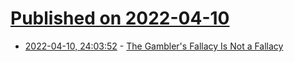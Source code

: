 # [Published on 2022-04-10](index.md)

* [2022-04-10, 24:03:52](https://news.ycombinator.com/item?id=30973324) - [The Gambler's Fallacy Is Not a Fallacy](https://www.kevindorst.com/stranger_apologies/the-gamblers-fallacy-is-not-a-fallacy)
